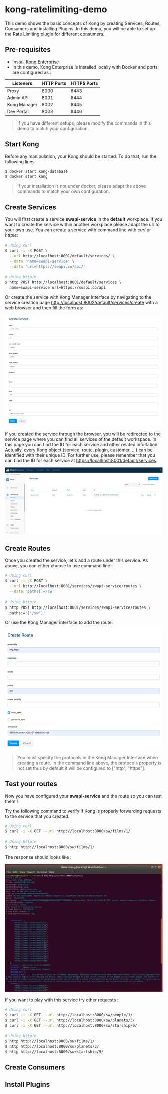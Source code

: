 # kong-ratelimiting-demo

This demo shows the basic concepts of Kong by creating Services, Routes, Consumers and installing Plugins. In this demo, you will be able to set up the Rate Limiting plugin for different consumers.

## Pre-requisites

- Install [Kong Enterprise](https://docs.konghq.com/enterprise/0.34-x/installation/docker/)
- In this demo, Kong Enterprise is installed locally with Docker and ports are configured as :


| Listeners  | HTTP Ports | HTTPS Ports |
| ------------- | ------------- |-------------|
| Proxy  | 8000  | 8443 |
| Admin API  | 8001  | 8444 |
| Kong Manager  | 8002  | 8445 |
| Dev Portal  | 8003  | 8446 |


> If you have different setups, please modify the commands in this demo to match your configuration.

## Start Kong
Before any manipulation, your Kong should be started. To do that, run the following lines:
```bash
$ docker start kong-database
$ docker start kong
```
> If your installation is not under docker, please adapt the above commands to match your own configuration.

## Create Services
You will first create a service **swapi-service** in the **default** workplace. If you want to create the service within another workplace please adapt the url to your own use. You can create a service with command line with *curl* or *httpie*:

```bash
# Using curl
$ curl -i -X POST \
  --url http://localhost:8001/default/services/ \
  --data 'name=swapi-service' \
  --data 'url=https://swapi.co/api/'

# Using httpie
$ http POST http://localhost:8001/default/services \
  name=swapi-service url=https://swapi.co/api

```

Or create the service with Kong Manager interface by navigating to the service creation page <http://localhost:8002/default/services/create> with a web browser and then fill the form as:

![Create swapi-service](https://github.com/nexDigitalDev/kong-ratelimiting-demo/blob/master/img/createservice.PNG?raw=true)

If you created the service through the browser, you will be redirected to the service page where you can find all services of the default workspace. In this page you can find the ID for each service and other related inforlation. Actually, every Kong object (service, route, plugin, customer, ...) can be identified with their unique ID. For further use, please remember that you can find the ID for each service at <https://localhost:8001/default/services>.

![Services](https://github.com/nexDigitalDev/kong-ratelimiting-demo/blob/master/img/services.PNG?raw=true)

## Create Routes
Once you created the service, let's add a route under this service. As above, you can either choose to use command line :
```bash
# Using curl
$ curl -i -X POST \
  --url http://localhost:8001/services/swapi-service/routes \
  --data 'paths[]=/sw'

# Using httpie
$ http POST http://localhost:8001/services/swapi-service/routes \
  paths:='["/sw"]'
```
Or use the Kong Manager interface to add the route:

![Create Routes](https://github.com/nexDigitalDev/kong-ratelimiting-demo/blob/master/img/createroute.PNG?raw=true)

> You must specify the protocols in the Kong Manager Interface when creating a route. In the command line above, the protocols property is not set thus by default it will be configured to ["http", "https"].

## Test your routes

Now you have configured your **swapi-service** and the route so you can test them !

Try the following command to verify if Kong is properly forwarding requests to the service that you created.

```bash
# Using curl
$ curl -i -X GET --url http://localhost:8000/sw/films/1/

# Using httpie
$ http http://localhost:8000/sw/films/1/
```
The response should looks like :

![Film Request](https://github.com/nexDigitalDev/kong-ratelimiting-demo/blob/master/img/filmsrequest.PNG?raw=true)

If you want to play with this service try other requests :

```bash
# Using curl
$ curl -i -X GET --url http://localhost:8000/sw/people/1/
$ curl -i -X GET --url http://localhost:8000/sw/planets/3/
$ curl -i -X GET --url http://localhost:8000/sw/starship/9/

# Using httpie
$ http http://localhost:8000/sw/films/1/
$ http http://localhost:8000/sw/planets/3/
$ http http://localhost:8000/sw/startship/9/
```

## Create Consumers



## Install Plugins